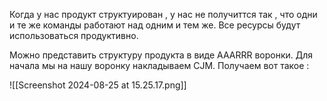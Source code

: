 Когда у нас продукт структуирован , у нас не получиттся так , что одни и те же команды работают над одним и тем же. Все ресурсы будут использоваться продуктивно. 

Можно представить структуру продукта в виде AAARRR воронки. Для начала мы на нашу воронку накладываем CJM. Получаем вот такое : 

![[Screenshot 2024-08-25 at 15.25.17.png]]

